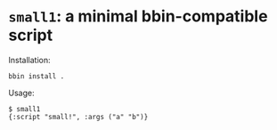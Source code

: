 # `small1`: a minimal bbin-compatible script

Installation:

    bbin install .

Usage:

    $ small1
    {:script "small!", :args ("a" "b")}
